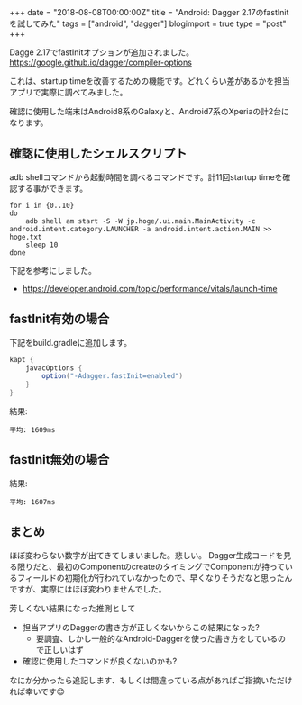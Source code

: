 +++
date = "2018-08-08T00:00:00Z"
title = "Android: Dagger 2.17のfastInitを試してみた"
tags = ["android", "dagger"]
blogimport = true
type = "post"
+++

Dagge 2.17でfastInitオプションが追加されました。
https://google.github.io/dagger/compiler-options

これは、startup timeを改善するための機能です。どれくらい差があるかを担当アプリで実際に調べてみました。

確認に使用した端末はAndroid8系のGalaxyと、Android7系のXperiaの計2台になります。

## 確認に使用したシェルスクリプト

adb shellコマンドから起動時間を調べるコマンドです。計11回startup timeを確認する事ができます。

```shell
for i in {0..10}
do
    adb shell am start -S -W jp.hoge/.ui.main.MainActivity -c android.intent.category.LAUNCHER -a android.intent.action.MAIN >> hoge.txt
    sleep 10
done
```

下記を参考にしました。

- https://developer.android.com/topic/performance/vitals/launch-time

## fastInit有効の場合

下記をbuild.gradleに追加します。

```groovy
kapt {
    javacOptions {
        option("-Adagger.fastInit=enabled")
    }
}
```

結果:

```text
平均: 1609ms
```

## fastInit無効の場合

結果:

```text
平均: 1607ms
```

## まとめ

ほぼ変わらない数字が出てきてしまいました。悲しい。
Dagger生成コードを見る限りだと、最初のComponentのcreateのタイミングでComponentが持っているフィールドの初期化が行われていなかったので、早くなりそうだなと思ったんですが、実際にはほぼ変わりませんでした。

芳しくない結果になった推測として

- 担当アプリのDaggerの書き方が正しくないからこの結果になった?
  - 要調査、しかし一般的なAndroid-Daggerを使った書き方をしているので正しいはず
- 確認に使用したコマンドが良くないのかも?

なにか分かったら追記します、もしくは間違っている点があればご指摘いただければ幸いです😊
